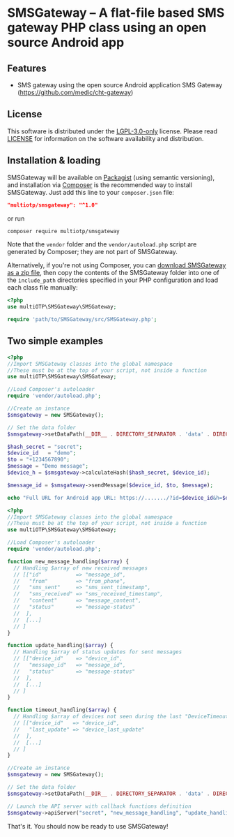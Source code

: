 # SMSGateway – A flat-file based SMS gateway PHP class using an open source Android app

## Features
- SMS gateway using the open source Android application SMS Gateway (https://github.com/medic/cht-gateway)

## License
This software is distributed under the [ LGPL-3.0-only](https://www.gnu.org/licenses/lgpl-3.0.html) license. Please read [LICENSE](https://github.com/multiOTP/SMSGateway/blob/master/COPYING.LESSER) for information on the software availability and distribution.

## Installation & loading
SMSGateway will be available on [Packagist](https://packagist.org/packages/multiOTP/SMSGateway) (using semantic versioning), and installation via [Composer](https://getcomposer.org) is the recommended way to install SMSGateway. Just add this line to your `composer.json` file:

```json
"multiotp/smsgateway": "^1.0"
```

or run

```sh
composer require multiotp/smsgateway
```

Note that the `vendor` folder and the `vendor/autoload.php` script are generated by Composer; they are not part of SMSGateway.

Alternatively, if you're not using Composer, you
can [download SMSGateway as a zip file](https://github.com/multiOTP/SMSGateway/archive/master.zip), then copy the contents of the SMSGateway folder into one of the `include_path` directories specified in your PHP configuration and load each class file manually:

```php
<?php
use multiOTP\SMSGateway\SMSGateway;

require 'path/to/SMSGateway/src/SMSGateway.php';
```

## Two simple examples

```php
<?php
//Import SMSGateway classes into the global namespace
//These must be at the top of your script, not inside a function
use multiOTP\SMSGateway\SMSGateway;

//Load Composer's autoloader
require 'vendor/autoload.php';

//Create an instance
$smsgateway = new SMSGateway();

// Set the data folder
$smsgateway->setDataPath(__DIR__ . DIRECTORY_SEPARATOR . 'data' . DIRECTORY_SEPARATOR);

$hash_secret = "secret";
$device_id   = "demo";
$to = "+1234567890";
$message = "Demo message";
$device_h = $smsgateway->calculateHash($hash_secret, $device_id);

$message_id = $smsgateway->sendMessage($device_id, $to, $message);

echo "Full URL for Android app URL: https://......./?id=$device_id&h=$device_h";
```

```php
<?php
//Import SMSGateway classes into the global namespace
//These must be at the top of your script, not inside a function
use multiOTP\SMSGateway\SMSGateway;

//Load Composer's autoloader
require 'vendor/autoload.php';

function new_message_handling($array) {
  // Handling $array of new received messages
  // [["id"           => "message_id",
  //   "from"         => "from_phone",
  //   "sms_sent"     => "sms_sent_timestamp",
  //   "sms_received" => "sms_received_timestamp",
  //   "content"      => "message_content",
  //   "status"       => "message-status"
  //  ],
  //  [...]
  // ]
}

function update_handling($array) {
  // Handling $array of status updates for sent messages
  // [["device_id"    => "device_id",
  //   "message_id"   => "message_id",
  //   "status"       => "message-status"
  //  ],
  //  [...]
  // ]
}

function timeout_handling($array) {
  // Handling $array of devices not seen during the last "DeviceTimeout" seconds
  // [["device_id"   => "device_id",
  //   "last_update" => "device_last_update"
  //  ],
  //  [...]
  // ]
}

//Create an instance
$smsgateway = new SMSGateway();

// Set the data folder
$smsgateway->setDataPath(__DIR__ . DIRECTORY_SEPARATOR . 'data' . DIRECTORY_SEPARATOR);

// Launch the API server with callback functions definition
$smsgateway->apiServer("secret", "new_message_handling", "update_handling", "timeout_handling");
```

That's it. You should now be ready to use SMSGateway!